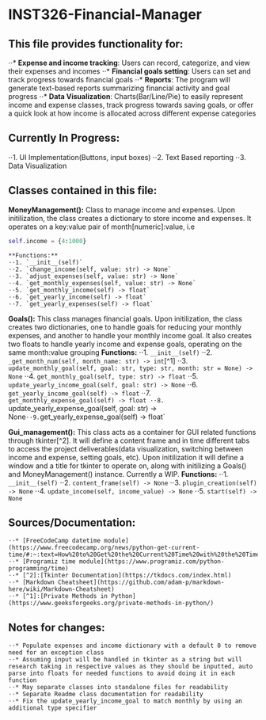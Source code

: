 # INST326-Financial-Manager
## This file provides functionality for:
⋅⋅* **Expense and income tracking**: Users can record, categorize, and view their expenses and incomes
⋅⋅* **Financial goals setting**: Users can set and track progress towards financial goals
⋅⋅* **Reports**: The program will generate text-based reports summarizing financial activity and goal progress
⋅⋅* **Data Visualization**: Charts(Bar/Line/Pie) to easily represent income and expense classes, track progress towards saving goals, or offer a quick look at how income is allocated across  different expense categories

## Currently In Progress:
⋅⋅1. UI Implementation(Buttons, input boxes)
⋅⋅2. Text Based reporting
⋅⋅3. Data Visualization 

## Classes contained in this file:
**MoneyManagement():** Class to manage income and expenses. Upon initilization, the class creates a dictionary to store income and expenses. It operates on a key:value pair of month[numeric]:value, i.e 
```python  
self.income = {4:1000} 
```
	**Functions:**
	⋅⋅1. `__init__(self)`
	⋅⋅2. `change_income(self, value: str) -> None`
	⋅⋅3. `adjust_expenses(self, value: str) -> None`
	⋅⋅4. `get_monthly_expenses(self, value: str) -> None`
	⋅⋅5. `get_monthly_income(self) -> float`
	⋅⋅6. `get_yearly_income(self) -> float`
	⋅⋅7. `get_yearly_expenses(self) -> float`

**Goals():** This class manages financial goals. Upon initilization, the class creates two dictionaries, one to handle goals for reducing your monthly expenses, and another to handle your monthly income goal. It also creates two floats to handle yearly income and expense goals, operating on the same month:value grouping
		**Functions:**
		⋅⋅1. `__init__(self)`
		⋅⋅2. `_get_month_num(self, month_name: str) -> int`[^1]
		⋅⋅3. `update_monthly_goal(self, goal: str, type: str, month: str = None) -> None`
		⋅⋅4. `get_monthly_goal(self, type: str) -> float`
		⋅⋅5. `update_yearly_income_goal(self, goal: str) -> None`
		⋅⋅6. `get_yearly_income_goal(self) -> float`
		⋅⋅7. `get_monthly_expense_goal(self) -> float
		⋅⋅8. `update_yearly_expense_goal(self, goal: str) -> None`
		⋅⋅9. `get_yearly_expense_goal(self) -> float`

**Gui_management():** This class acts as a container for GUI related functions through tkinter[^2]. It will define a content frame and in time different tabs to access the project deliverables(data visualization, switching between income and expense, setting goals, etc). Upon initilization it will define a window and a title for tkinter to operate on, along with initilizing a Goals() and MoneyManagement() instance. Currently a WIP.
	**Functions:**
	⋅⋅1. `__init__(self)`
	⋅⋅2. `content_frame(self) -> None`
	⋅⋅3. `plugin_creation(self) -> None`
	⋅⋅4. `update_income(self, income_value) -> None`
	⋅⋅5. `start(self) -> None`



## Sources/Documentation:
	⋅⋅* [FreeCodeCamp datetime module](https://www.freecodecamp.org/news/python-get-current-time/#:~:text=How%20to%20Get%20the%20Current%20Time%20with%20the%20Time%20Module,the%20current%20date%20and%20time)
	⋅⋅* [Programiz time module](https://www.programiz.com/python-programming/time)
	⋅⋅* [^2]:[Tkinter Documentation](https://tkdocs.com/index.html)
	⋅⋅* [Markdown Cheatsheet](https://github.com/adam-p/markdown-here/wiki/Markdown-Cheatsheet)
	⋅⋅* [^1]:[Private Methods in Python](https://www.geeksforgeeks.org/private-methods-in-python/)



## Notes for changes:
	⋅⋅* Populate expenses and income dictionary with a default 0 to remove need for an exception class
    ⋅⋅* Assuming input will be handled in tkinter as a string but will research taking in respective values as they should be inputted, auto parse into floats for needed functions to avoid doing it in each function
	⋅⋅* May separate classes into standalone files for readability
	⋅⋅* Separate Readme class documentation for readability
	⋅⋅* Fix the update_yearly_income_goal to match monthly by using an additional type specifier

